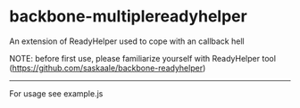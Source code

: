 # backbone-multiplereadyhelper
An extension of ReadyHelper used to cope with an callback hell

NOTE: before first use, please familiarize yourself with ReadyHelper tool (https://github.com/saskaale/backbone-readyhelper)



----------------------------------
For usage see example.js